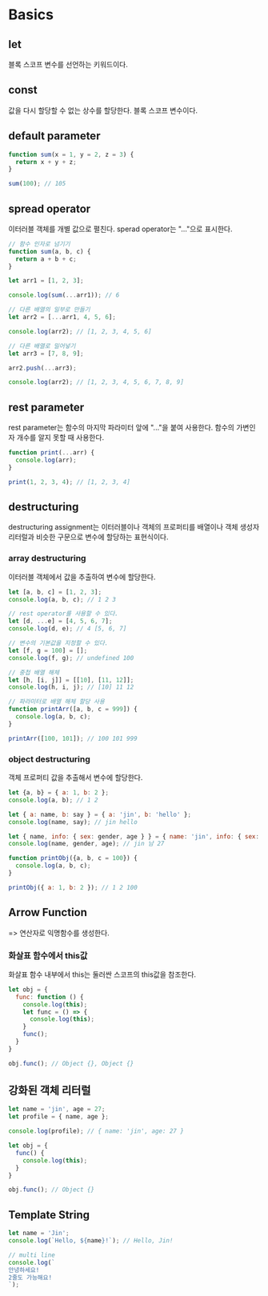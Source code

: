 # Basics

## let

블록 스코프 변수를 선언하는 키워드이다.

## const

값을 다시 할당할 수 없는 상수를 할당한다. 블록 스코프 변수이다.

## default parameter

``` javascript
function sum(x = 1, y = 2, z = 3) {
  return x + y + z;
}

sum(100); // 105
```

## spread operator

이터러블 객체를 개별 값으로 펼친다. sperad operator는 "..."으로 표시한다.

``` javascript
// 함수 인자로 넘기기
function sum(a, b, c) {
  return a + b + c;
}

let arr1 = [1, 2, 3];

console.log(sum(...arr1)); // 6

// 다른 배열의 일부로 만들기
let arr2 = [...arr1, 4, 5, 6];

console.log(arr2); // [1, 2, 3, 4, 5, 6]

// 다른 배열로 밀어넣기
let arr3 = [7, 8, 9];

arr2.push(...arr3);

console.log(arr2); // [1, 2, 3, 4, 5, 6, 7, 8, 9]
```

## rest parameter

rest parameter는 함수의 마지막 파라미터 앞에 "..."을 붙여 사용한다. 함수의 가변인자 개수를 알지 못할 때 사용한다.

``` javascript
function print(...arr) {
  console.log(arr);
}

print(1, 2, 3, 4); // [1, 2, 3, 4]
```

## destructuring

destructuring assignment는 이터러블이나 객체의 프로퍼티를 배열이나 객체 생성자 리터럴과 비슷한 구문으로 변수에 할당하는 표현식이다.

### array destructuring

이터러블 객체에서 값을 추출하여 변수에 할당한다.

``` javascript
let [a, b, c] = [1, 2, 3];
console.log(a, b, c); // 1 2 3

// rest operator를 사용할 수 있다.
let [d, ...e] = [4, 5, 6, 7];
console.log(d, e); // 4 [5, 6, 7]

// 변수의 기본값을 지정할 수 있다.
let [f, g = 100] = [];
console.log(f, g); // undefined 100

// 중첩 배열 해체
let [h, [i, j]] = [[10], [11, 12]];
console.log(h, i, j); // [10] 11 12

// 파라미터로 배열 해체 할당 사용
function printArr([a, b, c = 999]) {
  console.log(a, b, c);
}

printArr([100, 101]); // 100 101 999
```

### object destructuring

객체 프로퍼티 값을 추출해서 변수에 할당한다.

``` javascript
let {a, b} = { a: 1, b: 2 };
console.log(a, b); // 1 2

let { a: name, b: say } = { a: 'jin', b: 'hello' };
console.log(name, say); // jin hello

let { name, info: { sex: gender, age } } = { name: 'jin', info: { sex: '남', age: 27 } };
console.log(name, gender, age); // jin 남 27

function printObj({a, b, c = 100}) {
  console.log(a, b, c);
}

printObj({ a: 1, b: 2 }); // 1 2 100
```

## Arrow Function

=> 연산자로 익명함수를 생성한다.

### 화살표 함수에서 this값

화살표 함수 내부에서 this는 둘러싼 스코프의 this값을 참조한다.

``` javascript
let obj = {
  func: function () {
    console.log(this);
    let func = () => {
      console.log(this);
    }
    func();
  }
}

obj.func(); // Object {}, Object {}
```

## 강화된 객체 리터럴

``` javascript
let name = 'jin', age = 27;
let profile = { name, age };

console.log(profile); // { name: 'jin', age: 27 }

let obj = {
  func() {
    console.log(this);
  }
}

obj.func(); // Object {}
```

## Template String

``` javascript
let name = 'Jin';
console.log(`Hello, ${name}!`); // Hello, Jin!

// multi line
console.log(`
안녕하세요!
2줄도 가능해요!
`);
```